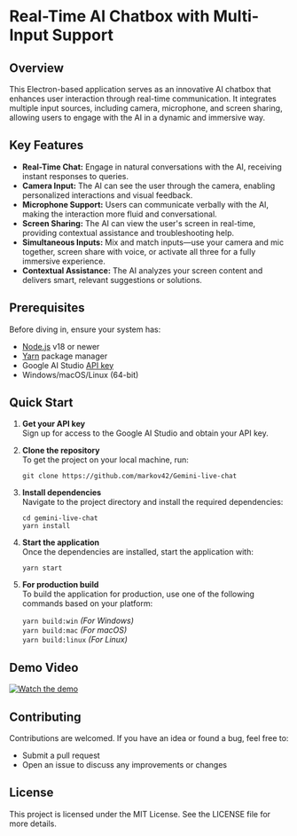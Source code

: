 # Real-Time AI Chatbox with Multi-Input Support

## Overview
This Electron-based application serves as an innovative AI chatbox that enhances user interaction through real-time communication. It integrates multiple input sources, including camera, microphone, and screen sharing, allowing users to engage with the AI in a dynamic and immersive way.

## Key Features
- **Real-Time Chat:** Engage in natural conversations with the AI, receiving instant responses to queries.
- **Camera Input:** The AI can see the user through the camera, enabling personalized interactions and visual feedback.
- **Microphone Support:** Users can communicate verbally with the AI, making the interaction more fluid and conversational.
- **Screen Sharing:** The AI can view the user's screen in real-time, providing contextual assistance and troubleshooting help.
- **Simultaneous Inputs:** Mix and match inputs—use your camera and mic together, screen share with voice, or activate all three for a fully immersive experience.  
- **Contextual Assistance:** The AI analyzes your screen content and delivers smart, relevant suggestions or solutions.  

## Prerequisites  
Before diving in, ensure your system has:  
- [Node.js](https://nodejs.org/) v18 or newer  
- [Yarn](https://yarnpkg.com/) package manager  
- Google AI Studio [API key](https://ai.google.dev/)  
- Windows/macOS/Linux (64-bit)  

## Quick Start

1. **Get your API key**  
   Sign up for access to the Google AI Studio and obtain your API key.

2. **Clone the repository**  
   To get the project on your local machine, run:

   `git clone https://github.com/markov42/Gemini-live-chat`

3. **Install dependencies**  
   Navigate to the project directory and install the required dependencies:

   `cd gemini-live-chat`   
   `yarn install`

4. **Start the application**  
   Once the dependencies are installed, start the application with:

   `yarn start`

5. **For production build**  
   To build the application for production, use one of the following commands based on your platform:

   `yarn build:win`  *(For Windows)*  
   `yarn build:mac`  *(For macOS)*  
   `yarn build:linux`  *(For Linux)*

## Demo Video
[![Watch the demo](https://img.youtube.com/vi/BWN4G3ipz5Q/0.jpg)](https://www.youtube.com/watch?v=BWN4G3ipz5Q)

## Contributing
Contributions are welcomed. If you have an idea or found a bug, feel free to:
- Submit a pull request
- Open an issue to discuss any improvements or changes

## License
This project is licensed under the MIT License. See the LICENSE file for more details.

